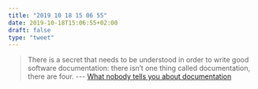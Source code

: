 ```yaml
---
title: "2019 10 18 15 06 55"
date: 2019-10-18T15:06:55+02:00
draft: false
type: "tweet"
---
```

> There is a secret that needs to be understood in order to write good software documentation: there isn’t one thing called documentation, there are four. --- [What nobody tells you about documentation](https://www.divio.com/blog/documentation/)
